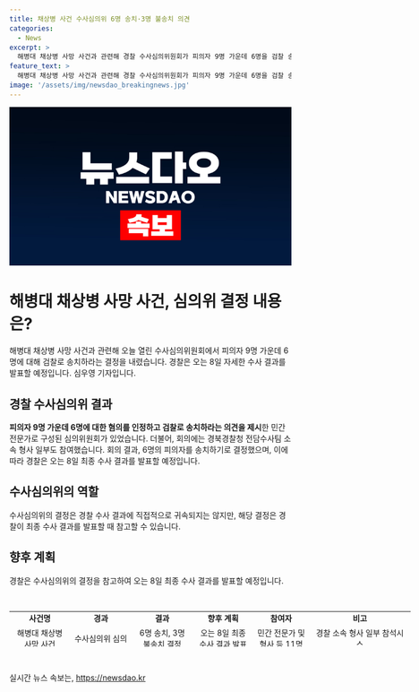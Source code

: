 ```yaml
---
title: 채상병 사건 수사심의위 6명 송치·3명 불송치 의견
categories:
  - News
excerpt: >
  해병대 채상병 사망 사건과 관련해 경찰 수사심의위원회가 피의자 9명 가운데 6명을 검찰 송치 결정했습니다. 심의위는 11명이 참여한 민간 전문가들로 구성돼 2시간 30분 동안 논의를 벌였습니다. 결정된 피의자와 표결 결과는 비공개로, 경찰은 8일 최종 수사 결과를 발표할 예정입니다. 해당 사건은 계속해서 관심을 모으고 있는 가운데, 불거진 의혹과 수사 과정에 대한 이목이 모아지고 있습니다.
feature_text: >
  해병대 채상병 사망 사건과 관련해 경찰 수사심의위원회가 피의자 9명 가운데 6명을 검찰 송치 결정했습니다. 심의위는 11명이 참여한 민간 전문가들로 구성돼 2시간 30분 동안 논의를 벌였습니다. 결정된 피의자와 표결 결과는 비공개로, 경찰은 8일 최종 수사 결과를 발표할 예정입니다. 해당 사건은 계속해서 관심을 모으고 있는 가운데, 불거진 의혹과 수사 과정에 대한 이목이 모아지고 있습니다.
image: '/assets/img/newsdao_breakingnews.jpg'
---
```


<p><img src="/assets/img/newsdao_breakingnews.jpg" alt="firstkoreanews 속보" /></p>

<h1>해병대 채상병 사망 사건, 심의위 결정 내용은?</h1>

<p data-ke-size="size16">해병대 채상병 사망 사건과 관련해 오늘 열린 수사심의위원회에서 피의자 9명 가운데 6명에 대해 검찰로 송치하라는 결정을 내렸습니다. 경찰은 오는 8일 자세한 수사 결과를 발표할 예정입니다. 심우영 기자입니다.</p>

<h2 data-ke-size="size26">경찰 수사심의위 결과</h2>

<p data-ke-size="size16"><b>피의자 9명 가운데 6명에 대한 혐의를 인정하고 검찰로 송치하라는 의견을 제시</b>한 민간 전문가로 구성된 심의위원회가 있었습니다. 더불어, 회의에는 경북경찰청 전담수사팀 소속 형사 일부도 참여했습니다. 회의 결과, 6명의 피의자를 송치하기로 결정했으며, 이에 따라 경찰은 오는 8일 최종 수사 결과를 발표할 예정입니다.</p>

<h2 data-ke-size="size26">수사심의위의 역할</h2>

<p data-ke-size="size16">수사심의위의 결정은 경찰 수사 결과에 직접적으로 귀속되지는 않지만, 해당 결정은 경찰이 최종 수사 결과를 발표할 때 참고할 수 있습니다.</p>

<h2 data-ke-size="size26">향후 계획</h2>

<p data-ke-size="size16">경찰은 수사심의위의 결정을 참고하여 오는 8일 최종 수사 결과를 발표할 예정입니다.</p>

<p data-ke-size="size16">&nbsp;</p>

<table style="width: 717.108px; height: 63px;">
<tbody>
<tr>
<td style="width: 107.108px; text-align: center; height: 17px;"><b>사건명</b></td>
<td style="width: 108px; text-align: center; height: 17px;"><b>경과</b></td>
<td style="width: 108px; text-align: center; height: 17px;"><b>결과</b></td>
<td style="width: 106px; text-align: center; height: 17px;"><b>향후 계획</b></td>
<td style="width: 96px; text-align: center; height: 17px;"><b>참여자</b></td>
<td style="width: 191px; text-align: center; height: 17px;"><b>비고</b></td>
</tr>
<tr>
<td style="width: 107.108px; text-align: center; height: 17px;">해병대 채상병<br />사망 사건</td>
<td style="width: 108px; text-align: center; height: 17px;">수사심의위 심의</td>
<td style="width: 108px; text-align: center; height: 17px;">6명 송치, 3명 불송치 결정</td>
<td style="width: 106px; text-align: center; height: 17px;">오는 8일 최종 수사 결과 발표</td>
<td style="width: 96px; text-align: center; height: 17px;">민간 전문가 및 형사 등 11명</td>
<td style="width: 191px; text-align: center; height: 17px;">경찰 소속 형사 일부 참석시스</td>
</tr>
</tbody>
</table>

<p data-ke-size="size16">&nbsp;</p>
실시간 뉴스 속보는, <a href="https://newsdao.kr" rel="dofollow">https://newsdao.kr</a>


